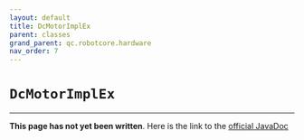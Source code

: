 ```yaml
---
layout: default
title: DcMotorImplEx
parent: classes
grand_parent: qc.robotcore.hardware
nav_order: 7
---
```

# `DcMotorImplEx`
---
**This page has not yet been written**. Here is the link to the [official JavaDoc](https://ftctechnh.github.io/ftc_app/doc/javadoc/com/qualcomm/robotcore/hardware/DcMotorImplEx.html)
        